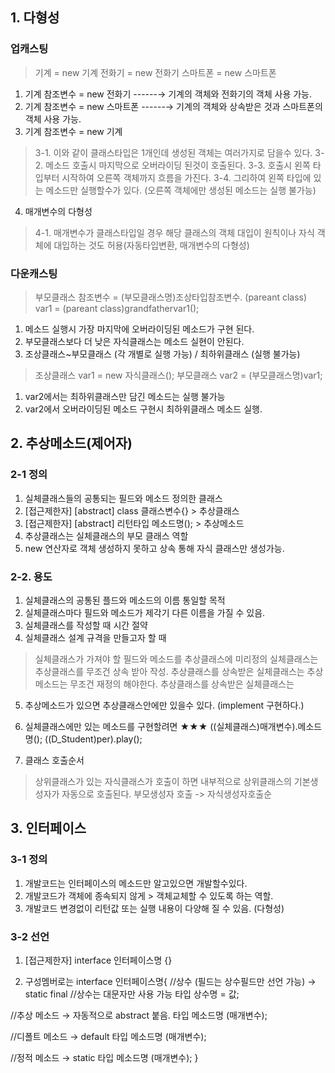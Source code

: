 ## 1. 다형성
### 업캐스팅
> 기계 = new 기계
> 전화기 = new 전화기
> 스마트폰 = new 스마트폰

1. 기계 참조변수 = new 전화기
 ------→ 기계의 객체와 전화기의 객체 사용 가능.
2. 기계 참조변수 = new 스마트폰
 ------→ 기계의 객체와 상속받은 것과 스마트폰의 객체 사용 가능.
3. 기계 참조변수 = new 기계
 > 3-1. 이와 같이 클래스타입은 1개인데 생성된 객체는 여러가지로 담을수 있다.
 > 3-2. 메소드 호출시 마지막으로 오버라이딩 된것이 호출된다.
 > 3-3. 호출시 왼쪽 타입부터 시작하여 오른쪽 객체까지 흐름을 가진다.
 > 3-4. 그리하여 왼쪽 타입에 있는 메소드만 실행할수가 있다. (오른쪽 객체에만 생성된 메소드는 실행 불가능)
 4. 매개변수의 다형성
  > 4-1. 매개변수가 클래스타입일 경우
  > 해당 클래스의 객체 대입이 원칙이나 자식 객체에 대입하는 것도 허용(자동타입변환, 매개변수의 다형성)
  
### 다운캐스팅
  > 부모클래스 참조변수 = (부모클래스명)조상타입참조변수.
    (pareant class) var1 = (pareant class)grandfathervar1();
 
 1. 메소드 실행시 가장 마지막에 오버라이딩된 메소드가 구현 된다.
 2. 부모클래스보다 더 낮은 자식클래스는 메소드 실현이 안된다.
 3. 조상클래스~부모클래스 (각 개별로 실행 가능) / 최하위클래스 (실행 불가능)
 
 > 조상클래스 var1 = new 자식클래스();
 > 부모클래스 var2 = (부모클래스명)var1;
 
 1. var2에서는 최하위클래스만 담긴 메소드는 실행 불가능
 2. var2에서 오버라이딩된 메소드 구현시 최하위클래스 메소드 실행.
 
 ## 2. 추상메소드(제어자)
###  2-1 정의
 1. 실체클래스들의 공통되는 필드와 메소드 정의한 클래스
 2. [접근제한자] [abstract] class 클래스변수{}    > 추상클래스
 3. [접근제한자] [abstract] 리턴타입 메소드명();   > 추상메소드
 3. 추상클래스는 실체클래스의 부모 클래스 역할
 4. new 연산자로 객체 생성하지 못하고 상속 통해 자식 클래스만 생성가능.
 
###  2-2. 용도
 1. 실체클래스의 공통된 플드와 메소드의 이름 통일할 목적
 2. 실체클래스마다 필드와 메소드가 제각기 다른 이름을 가질 수 있음.
 3. 실체클래스를 작성할 때 시간 절약
 4. 실체클래스 설계 규격을 만들고자 할 때
  > 실체클래스가 가져야 할 필드와 메소드를 추상클래스에 미리정의
  > 실체클래스는 추상클래스를 무조건 상속 받아 작성.
  > 추상클래스를 상속받은 실체클래스는 추상메소드는 무조건 재정의 해야한다.
  > 추상클래스를 상속받은 실체클래스는 
 
 5. 추상메소드가 있으면 추상클래스안에만 있을수 있다.
    (implement 구현하다.)
 6. 실체클래스에만 있는 메소드를 구현할려면  ★★★
    ((실체클래스)매개변수).메소드명();
    ((D_Student)per).play();
    
 7. 클래스 호출순서
   >상위클래스가 있는 자식클래스가 호출이 하면
   >내부적으로 상위클래스의 기본생성자가
   >자동으로 호출된다.
   >부모생성자 호출 -> 자식생성자호출순
    
    
## 3. 인터페이스

### 3-1 정의
 1. 개발코드는 인터페이스의 메소드만 알고있으면 개발할수있다.
 2. 개발코드가 객체에 종속되지 않게 > 객체교체할 수 있도록 하는 역할. 
 3. 개발코드 변경없이 리턴값 또는 실행 내용이 다양해 질 수 있음. (다형성)
 
### 3-2 선언
 1. [접근제한자] interface 인터페이스명 {}
 
 2. 구성멤버로는
   interface 인터페이스명{
   //상수 (필드는 상수필드만 선언 가능) → static final
   //상수는 대문자만 사용 가능
   	    타입 상수명 = 값;
        
   //추상 메소드 → 자동적으로 abstract 붙음.
   		타입 메소드명 (매개변수);
        
   //디폴트 메소드 → 
   		default 타입 메소드명 (매개변수);
        
   //정적 메소드 →
   		static 타입 메소드명 (매개변수);
   }
